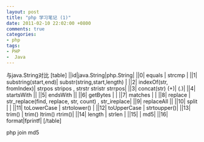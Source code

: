 ```yaml
---
layout: post
title: "php 学习笔记 (1)"
date: 2011-02-10 22:02:00 +0800
comments: true
categories:
- php
tags:
- PHP
-  Java
---
```


与java.String对比
[table]
||id|java.String|php.String|
||0| equals | strcmp |
||1| substring(start,end)| substr(string,start,length) |
||2| indexOf(str, fromIndex)|  strpos stripos  ,  strstr  stristr  strrpos|
||3| concat(str) (+)| (.)|
||4| startsWith ||
||5| endsWith ||
||6| getBytes | |
||7| matches | |
||8| replace | str_replace(find, replace, str, count)  ,  str_ireplace|
||9| replaceAll ||
||10| split | |
||11| toLowerCase | strtolower() |
||12| toUpperCase | strtoupper()|
||13| trim() | trim()  ltrim()  rtrim()|
||14| length | strlen |
||15|  | md5|
||16| format|fprintf|
[/table]

php    join  md5
